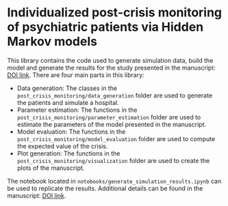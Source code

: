 # Individualized post-crisis monitoring of psychiatric patients via Hidden Markov models

This library contains the code used to generate simulation data, build the model and generate the results for the study
presented in the manuscript: [DOI link](https://doi.org/10.3389/fdgth.2024.1322555). There are four main parts in this library:

- Data generation: The classes in the `post_crisis_monitoring/data_generation` folder are used to generate the patients and
  simulate a hospital.
- Parameter estimation: The functions in the `post_crisis_monitoring/parameter_estimation` folder are used to estimate the
  parameters of the model presented in the manuscript.
- Model evaluation: The functions in the `post_crisis_monitoring/model_evaluation` folder are used to compute the expected
  value of the crisis.
- Plot generation: The functions in the `post_crisis_monitoring/visualization` folder are used to create the plots of the
  manuscript.

The notebook located in `notebooks/generate_simulation_results.ipynb` can be used to replicate the results. Additional
details can be found in the manuscript: [DOI link](https://doi.org/10.3389/fdgth.2024.1322555).
